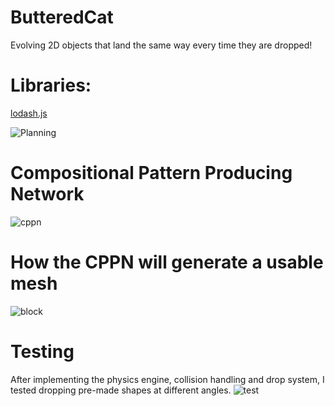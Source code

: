 # ButteredCat
 Evolving 2D objects that land the same way every time they are dropped!

# Libraries:
[lodash.js](https://lodash.com/)


![Planning](/planning/FitnessFunction.png)

# Compositional Pattern Producing Network
![cppn](/planning/cppn.png)

# How the CPPN will generate a usable mesh
![block](/planning/block.png)

# Testing
After implementing the physics engine, collision handling and drop system, I tested dropping pre-made shapes at different angles.
![test](/gifs/test.gif)